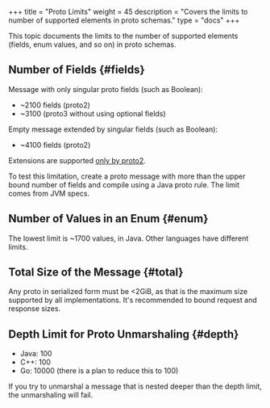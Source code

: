 +++
title = "Proto Limits"
weight = 45
description = "Covers the limits to number of supported elements in proto schemas."
type = "docs"
+++

This topic documents the limits to the number of supported elements (fields,
enum values, and so on) in proto schemas.

## Number of Fields {#fields}

Message with only singular proto fields (such as Boolean):

*   ~2100 fields (proto2)
*   ~3100 (proto3 without using optional fields)

Empty message extended by singular fields (such as Boolean):

*   ~4100 fields (proto2)

Extensions are supported
[only by proto2](/programming-guides/version-comparison#extensionsany).

To test this limitation, create a proto message with more than the upper bound
number of fields and compile using a Java proto rule. The limit comes from JVM
specs.

## Number of Values in an Enum {#enum}

The lowest limit is ~1700 values, in Java. Other languages have different
limits.

## Total Size of the Message {#total}

Any proto in serialized form must be <2GiB, as that is the maximum size
supported by all implementations. It's recommended to bound request and response
sizes.

## Depth Limit for Proto Unmarshaling {#depth}

*   Java: 100
*   C++: 100
*   Go:
    10000
    (there is a plan to reduce this to 100)

If you try to unmarshal a message that is nested deeper than the depth limit,
the unmarshaling will fail.
